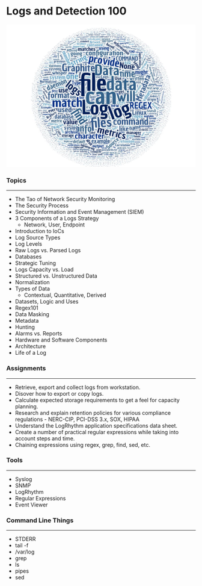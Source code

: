 # Logs and Detection 100

![alt text](https://raw.githubusercontent.com/TK05/SecureSet_2018/master/images/log100wc.jpg "Aggregated From Lesson Files")


### Topics
------

* The Tao of Network Security Monitoring
* The Security Process
* Security Information and Event Management (SIEM)
* 3 Components of a Logs Strategy
    * Network, User, Endpoint
* Introduction to IoCs
* Log Source Types
* Log Levels
* Raw Logs vs. Parsed Logs
* Databases
* Strategic Tuning
* Logs Capacity vs. Load
* Structured vs. Unstructured Data
* Normalization
* Types of Data
    * Contextual, Quantitative, Derived
* Datasets, Logic and Uses
* Regex101
* Data Masking
* Metadata
* Hunting
* Alarms vs. Reports
* Hardware and Software Components
* Architecture
* Life of a Log


### Assignments
------

* Retrieve, export and collect logs from workstation.
* Disover how to export or copy logs.
* Calculate expected storage requirements to get a feel for capacity planning.
* Research and explain retention policies for various compliance regulations - NERC-CIP, PCI-DSS 3.x, SOX, HIPAA
* Understand the LogRhythm application specifications data sheet.
* Create a number of practical regular expressions while taking into account steps and time.
* Chaining expressions using regex, grep, find, sed, etc.


### Tools
------

* Syslog
* SNMP
* LogRhythm
* Regular Expressions
* Event Viewer


### Command Line Things
------

* STDERR
* tail -f
* /var/log
* grep
* ls
* pipes
* sed